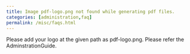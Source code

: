 ```yaml
---
title: Image pdf-logo.png not found while generating pdf files.
categories: [administration,faq]
permalink: /misc/faqs.html
---
```


Please add your logo at the given path as pdf-logo.png. Please refer the AdminstrationGuide.
